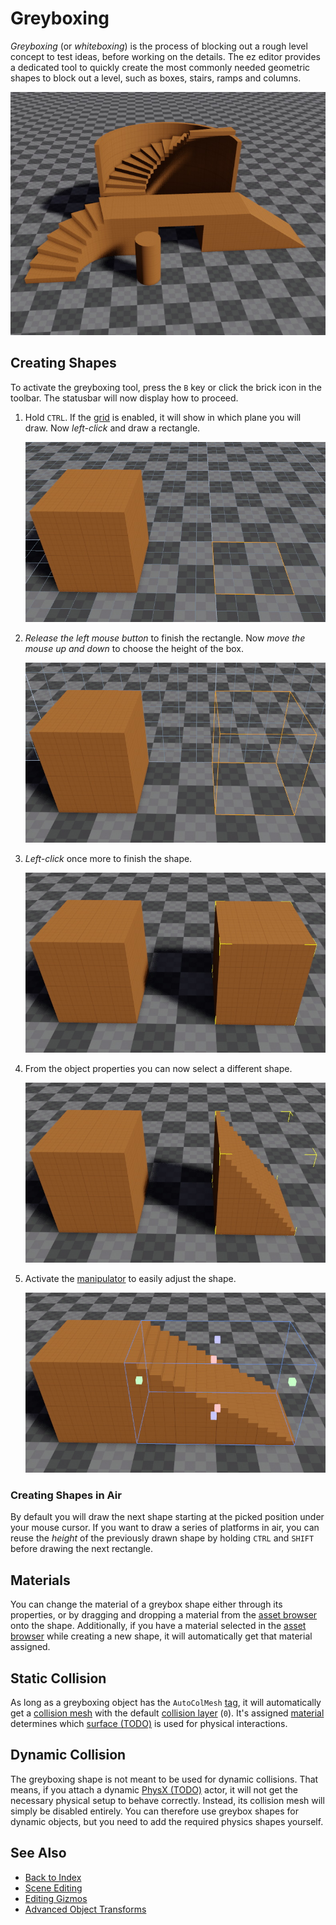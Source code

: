 # Greyboxing

*Greyboxing* (or *whiteboxing*) is the process of blocking out a rough level concept to test ideas, before working on the details. The ez editor provides a dedicated tool to quickly create the most commonly needed geometric shapes to block out a level, such as boxes, stairs, ramps and columns.

![Greyboxing](media/greyboxing.jpg)

## Creating Shapes

To activate the greyboxing tool, press the `B` key or click the brick icon in the toolbar. The statusbar will now display how to proceed.

1. Hold `CTRL`. If the [grid](gizmos.md#grid) is enabled, it will show in which plane you will draw. Now *left-click* and draw a rectangle.

    ![Greyboxing](media/greyboxing-1.jpg)

1. *Release the left mouse button* to finish the rectangle. Now *move the mouse up and down* to choose the height of the box.

    ![Greyboxing](media/greyboxing-2.jpg)

1. *Left-click* once more to finish the shape.

    ![Greyboxing](media/greyboxing-3.jpg)

1. From the object properties you can now select a different shape.

    ![Greyboxing](media/greyboxing-4.jpg)

1. Activate the [manipulator](gizmos.md#manipulators) to easily adjust the shape.

    ![Greyboxing](media/greyboxing-5.jpg)

### Creating Shapes in Air

By default you will draw the next shape starting at the picked position under your mouse cursor. If you want to draw a series of platforms in air, you can reuse the *height* of the previously drawn shape by holding `CTRL` and `SHIFT` before drawing the next rectangle.

## Materials

You can change the material of a greybox shape either through its properties, or by dragging and dropping a material from the [asset browser](../assets/asset-browser.md) onto the shape. Additionally, if you have a material selected in the [asset browser](../assets/asset-browser.md) while creating a new shape, it will automatically get that material assigned.

## Static Collision

As long as a greyboxing object has the `AutoColMesh` [tag](../projects/tags.md), it will automatically get a [collision mesh](../physics/collision-meshes.md) with the default [collision layer](../physics/collision-layers.md) (`0`). It's assigned [material](../materials/materials-overview.md) determines which [surface (TODO)](../materials/surfaces.md) is used for physical interactions.

## Dynamic Collision

The greyboxing shape is not meant to be used for dynamic collisions. That means, if you attach a dynamic [PhysX (TODO)](../physics/physx-overview.md) actor, it will not get the necessary physical setup to behave correctly. Instead, its collision mesh will simply be disabled entirely. You can therefore use greybox shapes for dynamic objects, but you need to add the required physics shapes yourself.

## See Also

* [Back to Index](../index.md)
* [Scene Editing](scene-editing.md)
* [Editing Gizmos](gizmos.md)
* [Advanced Object Transforms](advanced-object-transform.md)
